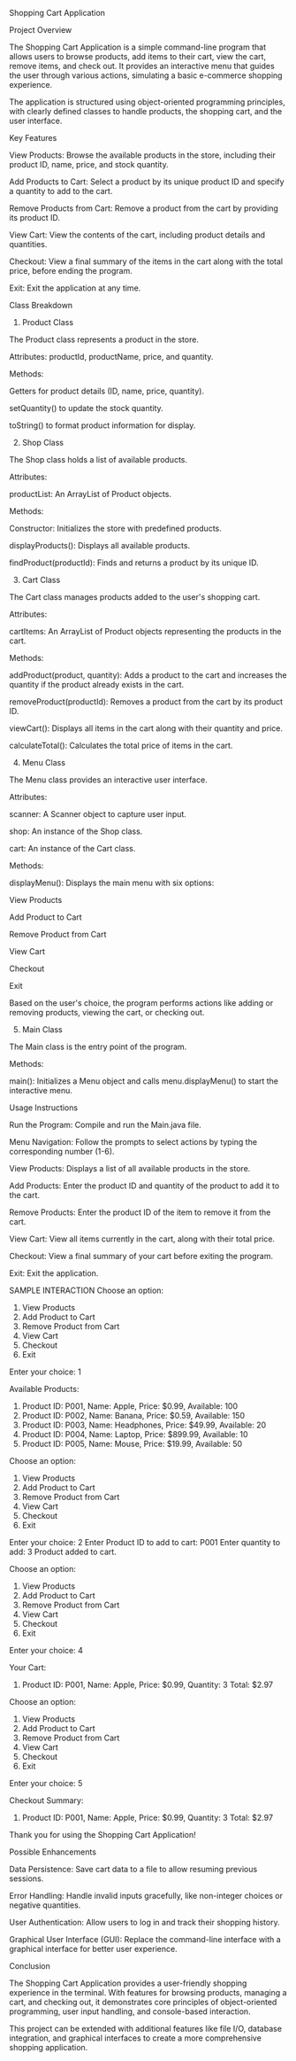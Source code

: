 Shopping Cart Application

Project Overview

The Shopping Cart Application is a simple command-line program that allows users to browse products, add items to their cart, view the cart, remove items, and check out. It provides an interactive menu that guides the user through various actions, simulating a basic e-commerce shopping experience.

The application is structured using object-oriented programming principles, with clearly defined classes to handle products, the shopping cart, and the user interface.

Key Features

View Products: Browse the available products in the store, including their product ID, name, price, and stock quantity.

Add Products to Cart: Select a product by its unique product ID and specify a quantity to add to the cart.

Remove Products from Cart: Remove a product from the cart by providing its product ID.

View Cart: View the contents of the cart, including product details and quantities.

Checkout: View a final summary of the items in the cart along with the total price, before ending the program.

Exit: Exit the application at any time.

Class Breakdown

1. Product Class

The Product class represents a product in the store.

Attributes: productId, productName, price, and quantity.

Methods:

Getters for product details (ID, name, price, quantity).

setQuantity() to update the stock quantity.

toString() to format product information for display.

2. Shop Class

The Shop class holds a list of available products.

Attributes:

productList: An ArrayList of Product objects.

Methods:

Constructor: Initializes the store with predefined products.

displayProducts(): Displays all available products.

findProduct(productId): Finds and returns a product by its unique ID.

3. Cart Class

The Cart class manages products added to the user's shopping cart.

Attributes:

cartItems: An ArrayList of Product objects representing the products in the cart.

Methods:

addProduct(product, quantity): Adds a product to the cart and increases the quantity if the product already exists in the cart.

removeProduct(productId): Removes a product from the cart by its product ID.

viewCart(): Displays all items in the cart along with their quantity and price.

calculateTotal(): Calculates the total price of items in the cart.

4. Menu Class

The Menu class provides an interactive user interface.

Attributes:

scanner: A Scanner object to capture user input.

shop: An instance of the Shop class.

cart: An instance of the Cart class.

Methods:

displayMenu(): Displays the main menu with six options:

View Products

Add Product to Cart

Remove Product from Cart

View Cart

Checkout

Exit

Based on the user's choice, the program performs actions like adding or removing products, viewing the cart, or checking out.

5. Main Class

The Main class is the entry point of the program.

Methods:

main(): Initializes a Menu object and calls menu.displayMenu() to start the interactive menu.

Usage Instructions

Run the Program: Compile and run the Main.java file.

Menu Navigation: Follow the prompts to select actions by typing the corresponding number (1-6).

View Products: Displays a list of all available products in the store.

Add Products: Enter the product ID and quantity of the product to add it to the cart.

Remove Products: Enter the product ID of the item to remove it from the cart.

View Cart: View all items currently in the cart, along with their total price.

Checkout: View a final summary of your cart before exiting the program.

Exit: Exit the application.

SAMPLE INTERACTION
Choose an option:
1. View Products
2. Add Product to Cart
3. Remove Product from Cart
4. View Cart
5. Checkout
6. Exit

Enter your choice: 1

Available Products:
1. Product ID: P001, Name: Apple, Price: $0.99, Available: 100
2. Product ID: P002, Name: Banana, Price: $0.59, Available: 150
3. Product ID: P003, Name: Headphones, Price: $49.99, Available: 20
4. Product ID: P004, Name: Laptop, Price: $899.99, Available: 10
5. Product ID: P005, Name: Mouse, Price: $19.99, Available: 50

Choose an option:
1. View Products
2. Add Product to Cart
3. Remove Product from Cart
4. View Cart
5. Checkout
6. Exit

Enter your choice: 2
Enter Product ID to add to cart: P001
Enter quantity to add: 3
Product added to cart.

Choose an option:
1. View Products
2. Add Product to Cart
3. Remove Product from Cart
4. View Cart
5. Checkout
6. Exit

Enter your choice: 4

Your Cart:
1. Product ID: P001, Name: Apple, Price: $0.99, Quantity: 3
Total: $2.97

Choose an option:
1. View Products
2. Add Product to Cart
3. Remove Product from Cart
4. View Cart
5. Checkout
6. Exit

Enter your choice: 5

Checkout Summary:
1. Product ID: P001, Name: Apple, Price: $0.99, Quantity: 3
Total: $2.97

Thank you for using the Shopping Cart Application!

Possible Enhancements

Data Persistence: Save cart data to a file to allow resuming previous sessions.

Error Handling: Handle invalid inputs gracefully, like non-integer choices or negative quantities.

User Authentication: Allow users to log in and track their shopping history.

Graphical User Interface (GUI): Replace the command-line interface with a graphical interface for better user experience.

Conclusion

The Shopping Cart Application provides a user-friendly shopping experience in the terminal. With features for browsing products, managing a cart, and checking out, it demonstrates core principles of object-oriented programming, user input handling, and console-based interaction.

This project can be extended with additional features like file I/O, database integration, and graphical interfaces to create a more comprehensive shopping application.

